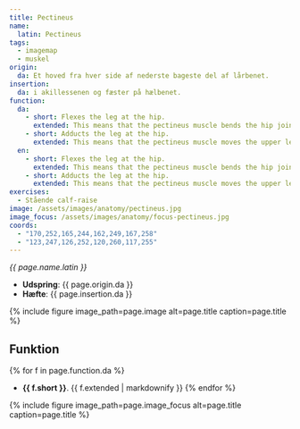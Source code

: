 ```yaml
---
title: Pectineus
name:
  latin: Pectineus
tags:
  - imagemap
  - muskel
origin: 
  da: Et hoved fra hver side af nederste bageste del af lårbenet.
insertion: 
  da: i akillessenen og fæster på hælbenet.
function:
  da:
    - short: Flexes the leg at the hip.
      extended: This means that the pectineus muscle bends the hip joint such that there is a decrease in the angle between the upper leg and the torso.
    - short: Adducts the leg at the hip.
      extended: This means that the pectineus muscle moves the upper leg toward the vertical midline of the body (i.e. the action of closing your legs together from a spread out position).
  en:
    - short: Flexes the leg at the hip.
      extended: This means that the pectineus muscle bends the hip joint such that there is a decrease in the angle between the upper leg and the torso.
    - short: Adducts the leg at the hip.
      extended: This means that the pectineus muscle moves the upper leg toward the vertical midline of the body (i.e. the action of closing your legs together from a spread out position).
exercises:
  - Stående calf-raise
image: /assets/images/anatomy/pectineus.jpg
image_focus: /assets/images/anatomy/focus-pectineus.jpg
coords:
  - "170,252,165,244,162,249,167,258"
  - "123,247,126,252,120,260,117,255"
---
```


_{{ page.name.latin }}_

- **Udspring**: {{ page.origin.da }}
- **Hæfte**: {{ page.insertion.da }}

{% include figure image_path=page.image alt=page.title caption=page.title %}

## Funktion

{% for f in page.function.da %}
- **{{ f.short }}**.
  {{ f.extended | markdownify }}
{% endfor %}

{% include figure image_path=page.image_focus alt=page.title caption=page.title %}
